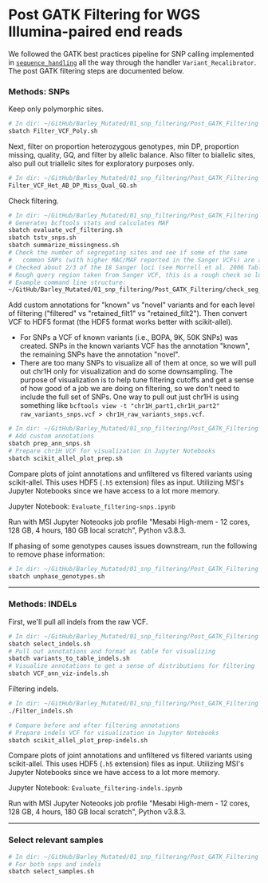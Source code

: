 # Post GATK Filtering for WGS Illumina-paired end reads

We followed the GATK best practices pipeline for SNP calling implemented in [`sequence_handling`](https://github.com/MorrellLAB/sequence_handling) all the way through the handler `Variant_Recalibrator`. The post GATK filtering steps are documented below.

### Methods: SNPs

Keep only polymorphic sites.

```bash
# In dir: ~/GitHub/Barley_Mutated/01_snp_filtering/Post_GATK_Filtering
sbatch Filter_VCF_Poly.sh
```

Next, filter on proportion heterozygous genotypes, min DP, proportion missing, quality, GQ, and filter by allelic balance. Also filter to biallelic sites, also pull out triallelic sites for exploratory purposes only.

```bash
# In dir: ~/GitHub/Barley_Mutated/01_snp_filtering/Post_GATK_Filtering
Filter_VCF_Het_AB_DP_Miss_Qual_GQ.sh
```

Check filtering.

```bash
# In dir: ~/GitHub/Barley_Mutated/01_snp_filtering/Post_GATK_Filtering
# Generates bcftools stats and calculates MAF
sbatch evaluate_vcf_filtering.sh
sbatch tstv_snps.sh
sbatch summarize_missingness.sh
# Check the number of segregating sites and see if some of the same
#   common SNPs (with higher MAC/MAF reported in the Sanger VCFs) are also present in my dataset
# Checked about 2/3 of the 18 Sanger loci (see Morrell et al. 2006 Table 2)
# Rough query region taken from Sanger VCF, this is a rough check so locus regions are not exact
# Example command line structure:
~/GitHub/Barley_Mutated/01_snp_filtering/Post_GATK_Filtering/check_seg_sites.sh chr6H_part2:277910381-277911418 /panfs/jay/groups/9/morrellp/pmorrell/Workshop/Selective_Sweeps/Sanger/Morex_v3_processed/Dhn5_Morex_v3_parts_fixed.vcf.gz Dhn5
```

Add custom annotations for "known" vs "novel" variants and for each level of filtering ("filtered" vs "retained_filt1" vs "retained_filt2"). Then convert VCF to HDF5 format (the HDF5 format works better with scikit-allel).

- For SNPs a VCF of known variants (i.e., BOPA, 9K, 50K SNPs) was created. SNPs in the known variants VCF has the annotation "known", the remaining SNPs have the annotation "novel".
- There are too many SNPs to visualize all of them at once, so we will pull out chr1H only for visualization and do some downsampling. The purpose of visualization is to help tune filtering cutoffs and get a sense of how good of a job we are doing on filtering, so we don't need to include the full set of SNPs. One way to pull out just chr1H is using something like `bcftools view -t "chr1H_part1,chr1H_part2" raw_variants_snps.vcf > chr1H_raw_variants_snps.vcf`.

```bash
# In dir: ~/GitHub/Barley_Mutated/01_snp_filtering/Post_GATK_Filtering
# Add custom annotations
sbatch prep_ann_snps.sh
# Prepare chr1H VCF for visualization in Jupyter Notebooks
sbatch scikit_allel_plot_prep.sh
```

Compare plots of joint annotations and unfiltered vs filtered variants using scikit-allel. This uses HDF5 (`.h5` extension) files as input. Utilizing MSI's Jupyter Notebooks since we have access to a lot more memory.

Jupyter Notebook: `Evaluate_filtering-snps.ipynb`

Run with MSI Jupyter Noteooks job profile "Mesabi High-mem - 12 cores, 128 GB, 4 hours, 180 GB local scratch", Python v3.8.3.

If phasing of some genotypes causes issues downstream, run the following to remove phase information:

```bash
# In dir: ~/GitHub/Barley_Mutated/01_snp_filtering/Post_GATK_Filtering
sbatch unphase_genotypes.sh
```

---

### Methods: INDELs

First, we'll pull all indels from the raw VCF.

```bash
# In dir: ~/GitHub/Barley_Mutated/01_snp_filtering/Post_GATK_Filtering
sbatch select_indels.sh
# Pull out annotations and format as table for visualizing
sbatch variants_to_table_indels.sh
# Visualize annotations to get a sense of distributions for filtering
sbatch VCF_ann_viz-indels.sh
```

Filtering indels.

```bash
# In dir: ~/GitHub/Barley_Mutated/01_snp_filtering/Post_GATK_Filtering
./Filter_indels.sh

# Compare before and after filtering annotations
# Prepare indels VCF for visualization in Jupyter Notebooks
sbatch scikit_allel_plot_prep-indels.sh
```

Compare plots of joint annotations and unfiltered vs filtered variants using scikit-allel. This uses HDF5 (`.h5` extension) files as input. Utilizing MSI's Jupyter Notebooks since we have access to a lot more memory.

Jupyter Notebook: `Evaluate_filtering-indels.ipynb`

Run with MSI Jupyter Noteooks job profile "Mesabi High-mem - 12 cores, 128 GB, 4 hours, 180 GB local scratch", Python v3.8.3.

---

### Select relevant samples

```bash
# In dir: ~/GitHub/Barley_Mutated/01_snp_filtering/Post_GATK_Filtering
# For both snps and indels
sbatch select_samples.sh
```
